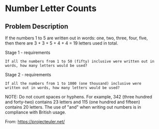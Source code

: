 # Number Letter Counts

## Problem Description



If the numbers 1 to 5 are written out in words: one, two, three, four, five, then there are 3 + 3 + 5 + 4 + 4 = 19 letters used in total.

Stage 1 - requirements
```
If all the numbers from 1 to 50 (fifty) inclusive were written out in words, how many letters would be used?
```

Stage 2 - requirements
```
If all the numbers from 1 to 1000 (one thousand) inclusive were written out in words, how many letters would be used?
```

NOTE: Do not count spaces or hyphens. For example, 342 (three hundred and forty-two) contains 23 letters and 115 (one hundred and fifteen) contains 20 letters. The use of "and" when writing out numbers is in compliance with British usage.


From: https://projecteuler.net/
